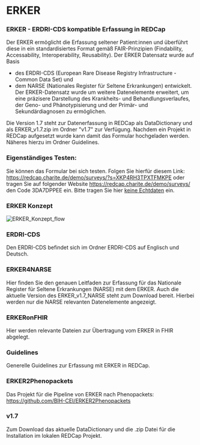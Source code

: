 # ERKER

### ERKER - ERDRI-CDS kompatible Erfassung in REDCap
Der ERKER ermöglicht die Erfassung seltener Patient:innen und überführt diese in ein standardisiertes Format gemäß FAIR-Prinzipien (Findability, Accessability, Interoperability, Reusability). Der ERKER Datensatz wurde auf Basis 
- des ERDRI-CDS (European Rare Disease Registry Infrastructure - Common Data Set) 
  und
- dem NARSE (Nationales Register für Seltene Erkrankungen)
  entwickelt.
Der ERKER-Datensatz wurde um weitere Datenelemente erweitert, um eine präzisere Darstellung des Krankheits- und Behandlungsverlaufes, \
der Geno- und Phänotypisierung und der Primär- und Sekundärdiagnosen zu ermöglichen. 

Die Version 1.7 steht zur Datenerfassung in REDCap als DataDictionary und als ERKER_v1.7.zip im Ordner "v1.7" zur Verfügung. Nachdem ein Projekt in REDCap aufgesetzt wurde kann damit das Formular hochgeladen werden. Näheres hierzu im Ordner Guidelines. 

### Eigenständiges Testen: 
Sie können das Formular bei sich testen. Folgen Sie hierfür diesem Link: https://redcap.charite.de/demo/surveys/?s=XKP4RH3TPXTFMKPE 
oder tragen Sie auf folgender Website https://redcap.charite.de/demo/surveys/ den Code 3DA7DPPEE ein.
Bitte tragen Sie hier <ins>keine Echtdaten</ins> ein.


### ERKER Konzept
![ERKER_Konzept_flow](https://github.com/BIH-CEI/ERKER/assets/109136019/0410962d-1750-424d-be2f-5e01574e5ce3)

### ERDRI-CDS
Den ERDRI-CDS befindet sich im Ordner ERDRI-CDS auf Englisch und Deutsch.


### ERKER4NARSE
Hier finden Sie den genauen Leitfaden zur Erfassung für das Nationale Register für Seltene Erkrankungen (NARSE) mit dem ERKER.
Auch die aktuelle Version des ERKER_v1.7_NARSE steht zum Download bereit. Hierbei werden nur die NARSE relevanten Datenelemente angezeigt.


### ERKERonFHIR
Hier werden relevante Dateien zur Übertragung vom ERKER in FHIR abgelegt.

### Guidelines
Generelle Guidelines zur Erfassung mit ERKER in REDCap.

### ERKER2Phenopackets
Das Projekt für die Pipeline von ERKER nach Phenopackets: https://github.com/BIH-CEI/ERKER2Phenopackets 


### v1.7 
Zum Download das aktuelle DataDictionary und die .zip Datei für die Installation im lokalen REDCap Projekt. 









